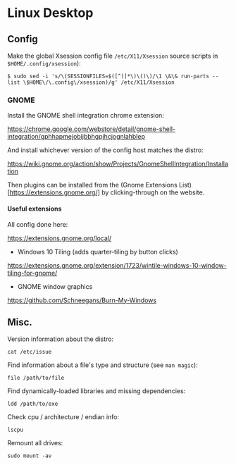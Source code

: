 # Linux Desktop

## Config

Make the global Xsession config file `/etc/X11/Xsession` source scripts in `$HOME/.config/xsession`):

```
$ sudo sed -i 's/\(SESSIONFILES=$([^)]*\)\()\)/\1 \&\& run-parts --list \$HOME\/\.config\/xsession)/g' /etc/X11/Xsession
```

### GNOME

Install the GNOME shell integration chrome extension:

https://chrome.google.com/webstore/detail/gnome-shell-integration/gphhapmejobijbbhgpjhcjognlahblep

And install whichever version of the config host matches the distro:

https://wiki.gnome.org/action/show/Projects/GnomeShellIntegration/Installation

Then plugins can be installed from the (Gnome Extensions List)[https://extensions.gnome.org/] by clicking-through on the website.

#### Useful extensions

All config done here:

https://extensions.gnome.org/local/

* Windows 10 Tiling (adds quarter-tiling by button clicks)

https://extensions.gnome.org/extension/1723/wintile-windows-10-window-tiling-for-gnome/

* GNOME window graphics

https://github.com/Schneegans/Burn-My-Windows

## Misc.

Version information about the distro:
```
cat /etc/issue
```

Find information about a file's type and structure (see `man magic`):
```
file /path/to/file
```

Find dynamically-loaded libraries and missing dependencies:
```
ldd /path/to/exe
```

Check cpu / architecture / endian info:
```
lscpu
```

Remount all drives:
```
sudo mount -av
```
